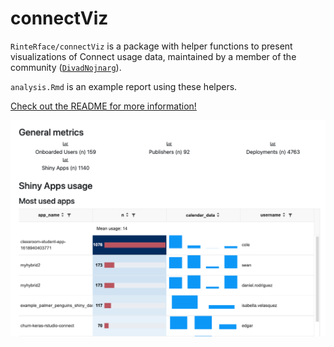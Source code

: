 # connectViz

`RinteRface/connectViz` is a package with helper functions to present
visualizations of Connect usage data, maintained by a member of the community
([`DivadNojnarg`](https://github.com/DivadNojnarg)).

`analysis.Rmd` is an example report using these helpers.

[Check out the README for more information!](https://github.com/RinteRface/connectViz)

<center><img src="screen-shot.png" width = "600px"></center>

